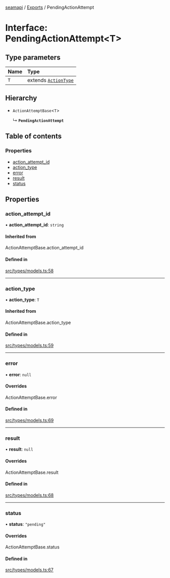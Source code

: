 [seamapi](../README.md) / [Exports](../modules.md) / PendingActionAttempt

# Interface: PendingActionAttempt<T\>

## Type parameters

| Name | Type |
| :------ | :------ |
| `T` | extends [`ActionType`](../modules.md#actiontype) |

## Hierarchy

- `ActionAttemptBase`<`T`\>

  ↳ **`PendingActionAttempt`**

## Table of contents

### Properties

- [action\_attempt\_id](PendingActionAttempt.md#action_attempt_id)
- [action\_type](PendingActionAttempt.md#action_type)
- [error](PendingActionAttempt.md#error)
- [result](PendingActionAttempt.md#result)
- [status](PendingActionAttempt.md#status)

## Properties

### action\_attempt\_id

• **action\_attempt\_id**: `string`

#### Inherited from

ActionAttemptBase.action\_attempt\_id

#### Defined in

[src/types/models.ts:58](https://github.com/hello-seam/seamapi-javascript/blob/main/src/types/models.ts#L58)

___

### action\_type

• **action\_type**: `T`

#### Inherited from

ActionAttemptBase.action\_type

#### Defined in

[src/types/models.ts:59](https://github.com/hello-seam/seamapi-javascript/blob/main/src/types/models.ts#L59)

___

### error

• **error**: ``null``

#### Overrides

ActionAttemptBase.error

#### Defined in

[src/types/models.ts:69](https://github.com/hello-seam/seamapi-javascript/blob/main/src/types/models.ts#L69)

___

### result

• **result**: ``null``

#### Overrides

ActionAttemptBase.result

#### Defined in

[src/types/models.ts:68](https://github.com/hello-seam/seamapi-javascript/blob/main/src/types/models.ts#L68)

___

### status

• **status**: ``"pending"``

#### Overrides

ActionAttemptBase.status

#### Defined in

[src/types/models.ts:67](https://github.com/hello-seam/seamapi-javascript/blob/main/src/types/models.ts#L67)
